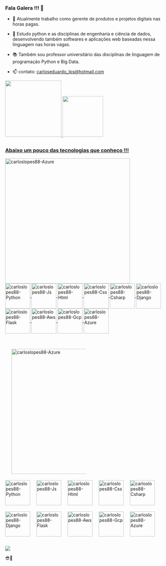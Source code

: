 ### Fala Galera !!! 👋
  
- 🔭 Atualmente trabalho como gerente de produtos e projetos digitais nas horas pagas.
  
- 🌱 Estudo python e as disciplinas de engenharia e ciência de dados, desenvolvendo também softwares e aplicações web baseadas nessa linguagem nas horas vagas.
  
- 📚 Também sou professor universitário das disciplinas de linguagem de programação Python e Big Data.
  
- 📫 contato: carloseduardo_lps@hotmail.com
  
<div>
  <a href="https://github.com/rafaballerini">
  <img height="180em" src="https://github-readme-stats.vercel.app/api?username=carloslopes88&show_icons=true&theme=tokyonight&include_all_commits=true&count_private=true"/>
  <img height="130em" src="https://github-readme-stats.vercel.app/api/top-langs/?username=carloslopes88&layout=compact&langs_count=7&theme=tokyonight"/>
</div>
<div>
  
</div>

##

### Abaixo um pouco das tecnologias que conheço !!! 

<div id="principal">
  <div id="1">
    <img align="center" alt="carloslopes88-Azure" height="400" width="400" src="https://skillicons.dev/icons?i=azure">
  </div>
  <div id="2">
    <img align="center" alt="carloslopes88-Python" height="80" width="80" src="https://skillicons.dev/icons?i=python">
    <img align="center" alt="carloslopes88-Js" height="80" width="80" src="https://skillicons.dev/icons?i=js">
    <img align="center" alt="carloslopes88-Html" height="80" width="80" src="https://skillicons.dev/icons?i=html">
    <img align="center" alt="carloslopes88-Css" height="80" width="80" src="https://skillicons.dev/icons?i=css">
    <img align="center" alt="carloslopes88-Csharp" height="80" width="80" src="https://skillicons.dev/icons?i=cs">
    <img align="center" alt="carloslopes88-Django" height="80" width="80" src="https://skillicons.dev/icons?i=django">
    <img align="center" alt="carloslopes88-Flask" height="80" width="80" src="https://skillicons.dev/icons?i=flask">
    <img align="center" alt="carloslopes88-Aws" height="80" width="80" src="https://skillicons.dev/icons?i=aws">
    <img align="center" alt="carloslopes88-Gcp" height="80" width="80" src="https://skillicons.dev/icons?i=gcp">
    <img align="center" alt="carloslopes88-Azure" height="80" width="80" src="https://skillicons.dev/icons?i=azure">
  </div>
</div>

##
<div style="display: inline-block; align-items: center;">
   <div style="max-width: 50%; margin: 20px;">
     <img align="center" alt="carloslopes88-Azure" height="400" width="400" src="https://skillicons.dev/icons?i=azure">
   </div>
   <div style="flex: 2; display: grid; grid-template-columns: 80px 80px 80px 80px 80px; gap: 20px 20px;">
     <img align="center" alt="carloslopes88-Python" height="80" width="80" src="https://skillicons.dev/icons?i=python">
     <img align="center" alt="carloslopes88-Js" height="80" width="80" src="https://skillicons.dev/icons?i=js">
     <img align="center" alt="carloslopes88-Html" height="80" width="80" src="https://skillicons.dev/icons?i=html">
     <img align="center" alt="carloslopes88-Css" height="80" width="80" src="https://skillicons.dev/icons?i=css">
     <img align="center" alt="carloslopes88-Csharp" height="80" width="80" src="https://skillicons.dev/icons?i=cs">
     <img align="center" alt="carloslopes88-Django" height="80" width="80" src="https://skillicons.dev/icons?i=django">
     <img align="center" alt="carloslopes88-Flask" height="80" width="80" src="https://skillicons.dev/icons?i=flask">
     <img align="center" alt="carloslopes88-Aws" height="80" width="80" src="https://skillicons.dev/icons?i=aws">
     <img align="center" alt="carloslopes88-Gcp" height="80" width="80" src="https://skillicons.dev/icons?i=gcp">
     <img align="center" alt="carloslopes88-Azure" height="80" width="80" src="https://skillicons.dev/icons?i=azure">
   </div>
</div>

##

<div>
  <a href="https://www.linkedin.com/in/carlos-eduardo-lopes-planejamento-empresarial/" target="_blank"><img src="https://img.shields.io/badge/-LinkedIn-%230077B5?style=for-the-badge&logo=linkedin&logoColor=white" target="_blank"></a>
</div>  

😎🤙
